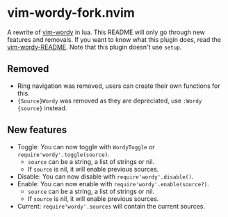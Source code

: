 # vim-wordy-fork.nvim

A rewrite of [vim-wordy](https://github.com/preservim/vim-wordy) in lua.
This README will only go through new features and removals.
If you want to know what this plugin does, read the [vim-wordy-README](https://github.com/preservim/vim-wordy/blob/master/README.markdown).
Note that this plugin doesn't use `setup`.


## Removed

+ Ring navigation was removed, users can create their own functions for this.
+ `{Source}Wordy` was removed as they are depreciated, use `:Wordy {source}` instead.

## New features

+ Toggle: You can now toggle with `WordyToggle` or `require'wordy'.toggle(source)`.
    + `source` can be a string, a list of strings or nil.
    + If `source` is nil, it will enable previous sources.
+ Disable: You can now disable with `require'wordy'.disable()`.
+ Enable: You can now enable with `require'wordy'.enable(source?)`.
    + `source` can be a string, a list of strings or nil.
    + If `source` is nil, it will enable previous sources.
+ Current: `require'wordy'.sources` will contain the current sources.
